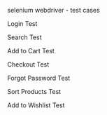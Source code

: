 
selenium webdriver - test cases






Login Test


Search Test


Add to Cart Test


Checkout Test


Forgot Password Test


Sort Products Test


Add to Wishlist Test

